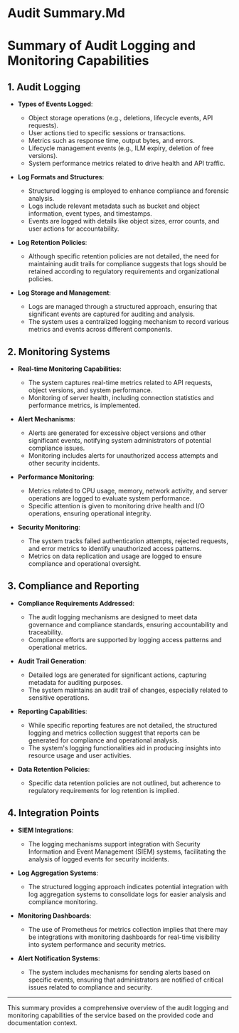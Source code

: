 # Audit Summary.Md

# Summary of Audit Logging and Monitoring Capabilities

## 1. Audit Logging
- **Types of Events Logged**: 
  - Object storage operations (e.g., deletions, lifecycle events, API requests).
  - User actions tied to specific sessions or transactions.
  - Metrics such as response time, output bytes, and errors.
  - Lifecycle management events (e.g., ILM expiry, deletion of free versions).
  - System performance metrics related to drive health and API traffic.

- **Log Formats and Structures**:
  - Structured logging is employed to enhance compliance and forensic analysis.
  - Logs include relevant metadata such as bucket and object information, event types, and timestamps.
  - Events are logged with details like object sizes, error counts, and user actions for accountability.

- **Log Retention Policies**:
  - Although specific retention policies are not detailed, the need for maintaining audit trails for compliance suggests that logs should be retained according to regulatory requirements and organizational policies.

- **Log Storage and Management**:
  - Logs are managed through a structured approach, ensuring that significant events are captured for auditing and analysis.
  - The system uses a centralized logging mechanism to record various metrics and events across different components.

## 2. Monitoring Systems
- **Real-time Monitoring Capabilities**:
  - The system captures real-time metrics related to API requests, object versions, and system performance.
  - Monitoring of server health, including connection statistics and performance metrics, is implemented.

- **Alert Mechanisms**:
  - Alerts are generated for excessive object versions and other significant events, notifying system administrators of potential compliance issues.
  - Monitoring includes alerts for unauthorized access attempts and other security incidents.

- **Performance Monitoring**:
  - Metrics related to CPU usage, memory, network activity, and server operations are logged to evaluate system performance.
  - Specific attention is given to monitoring drive health and I/O operations, ensuring operational integrity.

- **Security Monitoring**:
  - The system tracks failed authentication attempts, rejected requests, and error metrics to identify unauthorized access patterns.
  - Metrics on data replication and usage are logged to ensure compliance and operational oversight.

## 3. Compliance and Reporting
- **Compliance Requirements Addressed**:
  - The audit logging mechanisms are designed to meet data governance and compliance standards, ensuring accountability and traceability.
  - Compliance efforts are supported by logging access patterns and operational metrics.

- **Audit Trail Generation**:
  - Detailed logs are generated for significant actions, capturing metadata for auditing purposes.
  - The system maintains an audit trail of changes, especially related to sensitive operations.

- **Reporting Capabilities**:
  - While specific reporting features are not detailed, the structured logging and metrics collection suggest that reports can be generated for compliance and operational analysis.
  - The system's logging functionalities aid in producing insights into resource usage and user activities.

- **Data Retention Policies**:
  - Specific data retention policies are not outlined, but adherence to regulatory requirements for log retention is implied.

## 4. Integration Points
- **SIEM Integrations**:
  - The logging mechanisms support integration with Security Information and Event Management (SIEM) systems, facilitating the analysis of logged events for security incidents.

- **Log Aggregation Systems**:
  - The structured logging approach indicates potential integration with log aggregation systems to consolidate logs for easier analysis and compliance monitoring.

- **Monitoring Dashboards**:
  - The use of Prometheus for metrics collection implies that there may be integrations with monitoring dashboards for real-time visibility into system performance and security metrics.

- **Alert Notification Systems**:
  - The system includes mechanisms for sending alerts based on specific events, ensuring that administrators are notified of critical issues related to compliance and security.

---

This summary provides a comprehensive overview of the audit logging and monitoring capabilities of the service based on the provided code and documentation context.